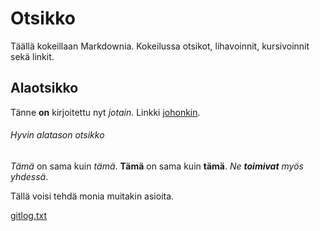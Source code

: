 # Otsikko

Täällä kokeillaan Markdownia. Kokeilussa otsikot, lihavoinnit, kursivoinnit sekä linkit.
 
## Alaotsikko

Tänne **on** kirjoitettu nyt *jotain*. Linkki [johonkin](http://google.com).

###### Hyvin alatason otsikko
_Tämä_ on sama kuin *tämä*.
__Tämä__ on sama kuin **tämä**.
_Ne **toimivat** myös yhdessä_.

Tällä voisi tehdä monia muitakin asioita.

[gitlog.txt](gitlog.txt)
